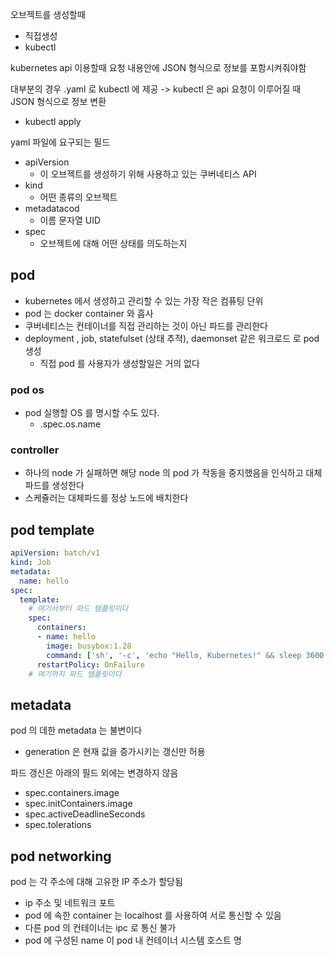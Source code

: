 
오브젝트를 생성할때
- 직접생성
- kubectl

 kubernetes api 이용할때 요청 내용안에 JSON 형식으로 정보를  포함시켜줘야함

 대부분의 경우 .yaml 로  kubectl 에 제공 -> kubectl 은 api 요청이 이루어질 때 JSON  형식으로 정보 변환

- kubectl apply



yaml 파일에 요구되는 필드

- apiVersion 
  - 이 오브젝트를 생성하기 위해 사용하고 있는 쿠버네티스 API
- kind 
  - 어떤 종류의 오브젝트
- metadatacod 
  - 이름 문자열 UID
- spec
  - 오브젝트에 대해 어떤 상태를 의도하는지


## pod

- kubernetes 에서 생성하고 관리할 수 있는 가장 작은 컴퓨팅 단위
- pod 는 docker container 와 흡사 
- 쿠버네티스는 컨테이너를 직접 관리하는 것이 아닌 파드를 관리한다
- deployment , job, statefulset (상태 추적), daemonset 같은 워크로드 로 pod 생성 
  - 직접 pod 를 사용자가 생성할일은 거의 없다



### pod os
- pod 실행할 OS 를 명시할 수도 있다.
  - .spec.os.name

### controller

- 하나의 node 가 실패하면  해당 node 의 pod 가 작동을 중지했음을 인식하고 대체 파드를 생성한다
- 스케쥴러는 대체파드를 정상 노드에 배치한다

## pod template

```yaml
apiVersion: batch/v1
kind: Job
metadata:
  name: hello
spec:
  template:
    # 여기서부터 파드 템플릿이다
    spec:
      containers:
      - name: hello
        image: busybox:1.28
        command: ['sh', '-c', 'echo "Hello, Kubernetes!" && sleep 3600']
      restartPolicy: OnFailure
    # 여기까지 파드 템플릿이다
```


## metadata

pod 의 데한 metadata 는 불변이다

- generation 은 현재 값을 증가시키는 갱신만 허용

파드 갱신은 아래의 필드 외에는 변경하지 않음
- spec.containers.image
- spec.initContainers.image
- spec.activeDeadlineSeconds
- spec.tolerations



## pod networking

pod 는 각 주소에 대해 고유한 IP 주소가 할당됨
- ip 주소 및 네트워크 포트
- pod 에 속한 container 는 localhost 를 사용하여 서로 통신할 수 있음
- 다른 pod 의 컨테이너는 ipc 로 통신 불가
- pod 에 구성된 name 이 pod 내 컨테이너 시스템 호스트 명
